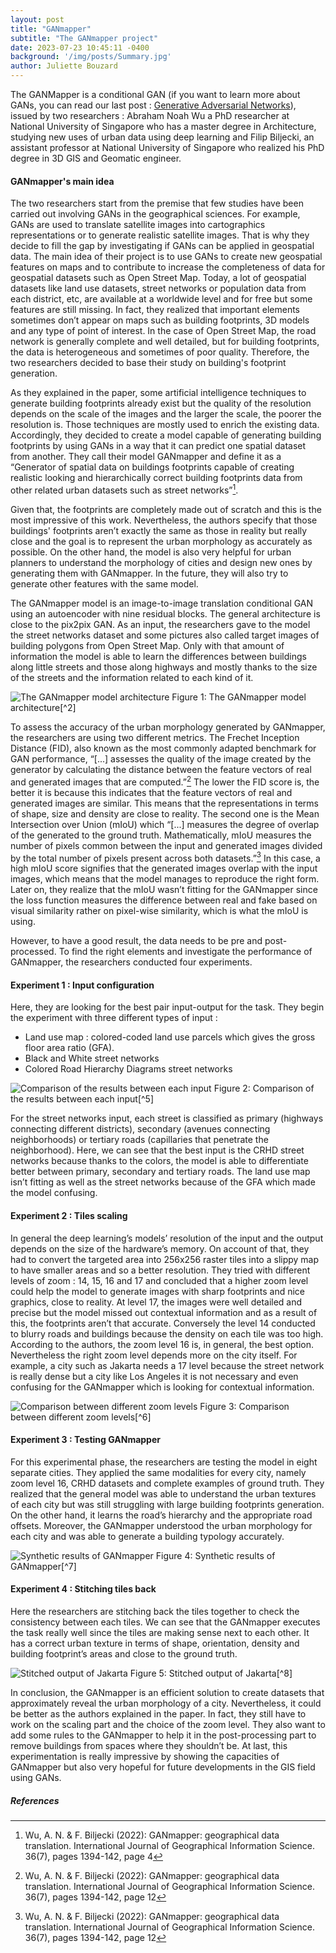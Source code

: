 ```yaml
---
layout: post
title: "GANmapper"
subtitle: "The GANmapper project"
date: 2023-07-23 10:45:11 -0400
background: '/img/posts/Summary.jpg'
author: Juliette Bouzard
---
```


The GANMapper is a conditional GAN (if you want to learn more about GANs, you can read our last post : [Generative Adversarial Networks](https://jp-hecht.github.io/GANmapper-Project/2023/03/03/2023-07-07-lit-review.md)), issued by two researchers : Abraham Noah Wu a PhD researcher at National University of Singapore who has a master degree in Architecture, studying new uses of urban data using deep learning and Filip Biljecki, an assistant professor at National University of Singapore who realized his PhD degree in 3D GIS and Geomatic engineer.

#### GANmapper's main idea 

The two researchers start from the premise that few studies have been carried out involving GANs in the geographical sciences. For example, GANs are used to translate satellite images into cartographics representations or to generate realistic satellite images. That is why they decide to fill the gap by investigating if GANs can be applied in geospatial data. The main idea of their project is to use GANs to create new geospatial features on maps and to contribute to increase the completeness of data for geospatial datasets such as Open Street Map. Today, a lot of geospatial datasets like land use datasets, street networks or population data from each district, etc, are available at a worldwide level and for free but some features are still missing. In fact, they realized that important elements sometimes don’t appear on maps such as building footprints, 3D models and any type of point of interest. In the case of Open Street Map, the road network is generally complete and well detailed, but for building footprints, the data is heterogeneous and sometimes of poor quality. Therefore, the two researchers decided to base their study on building's footprint generation.

As they explained in the paper, some artificial intelligence techniques to generate building footprints already exist but the quality of the resolution depends on the scale of the images and the larger the scale, the poorer the resolution is. Those techniques are mostly used to enrich the existing data. Accordingly, they decided to create a model capable of generating building footprints by using GANs in a way that it can predict one spatial dataset from another. They call their model GANmapper and define it as a “Generator of spatial data on buildings footprints capable of creating realistic looking and hierarchically correct building footprints data from other related urban datasets such as street networks”[^1].

Given that, the footprints are completely made out of scratch and this is the most impressive of this work. Nevertheless, the authors specify that those buildings' footprints aren’t exactly the same as those in reality but really close and the goal is to represent the urban morphology as accurately as possible. On the other hand, the model is also very helpful for urban planners to understand the morphology of cities and design new ones by generating them with GANmapper. In the future, they will also try to generate other features with the same model.

The GANmapper model is an image-to-image translation conditional GAN using an autoencoder with nine residual blocks. The general architecture is close to the pix2pix GAN. As an input, the researchers gave to the model the street networks dataset and some pictures also called target images of building polygons from Open Street Map. Only with that amount of information the model is able to learn the differences between buildings along little streets and those along highways and mostly thanks to the size of the streets and the information related to each kind of it. 

<img class='img-fluid' src='/GANmapper-Project/img/posts/ganmappervisu5.1.png' alt='The GANmapper model architecture'>
<span class='caption text-muted'>Figure 1: The GANmapper model architecture[^2]</span>

To assess the accuracy of the urban morphology generated by GANmapper, the researchers are using two different metrics. The Frechet Inception Distance (FID), also known as the most commonly adapted benchmark for GAN performance, “[...] assesses the quality of the image created by the generator by calculating the distance between the feature vectors of real and generated images that are computed.”[^3] The lower the FID score is, the better it is because this indicates that the feature vectors of real and generated images are similar. This means that the representations in terms of shape, size and density are close to reality.
The second one is the Mean Intersection over Union (mIoU) which “[...] measures the degree of overlap of the generated to the ground truth. Mathematically, mIoU measures the number of pixels common between the input and generated images divided by the total number of pixels present across both datasets.”[^4] In this case, a high mIoU score signifies that the generated images overlap with the input images, which means that the model manages to reproduce the right form. Later on, they realize that the mIoU wasn’t fitting for the GANmapper since the loss function measures the difference between real and fake based on visual similarity rather on pixel-wise similarity, which is what the mIoU is using.

However, to have a good result, the data needs to be pre and post-processed. To find the right elements and investigate the performance of GANmapper, the researchers conducted four experiments.

#### Experiment 1 : Input configuration 
Here, they are looking for the best pair input-output for the task. They begin the experiment with three different types of input : 
* Land use map : colored-coded land use parcels which gives the gross floor area ratio (GFA). 
* Black and White street networks
* Colored Road Hierarchy Diagrams street networks
<img class='img-fluid' src='/GANmapper-Project/img/posts/ganmappervisu6.png' alt='Comparison of the results between each input'>
<span class='caption text-muted'>Figure 2: Comparison of the results between each input[^5]</span>

For the street networks input, each street is classified as primary (highways connecting different districts), secondary (avenues connecting neighborhoods) or tertiary roads (capillaries that penetrate the neighborhood). Here, we can see that the best input is the CRHD street networks because thanks to the colors, the model is able to differentiate better between primary, secondary and tertiary roads. The land use map isn’t fitting as well as the street networks because of the GFA which made the model confusing.

#### Experiment 2 : Tiles scaling
In general the deep learning’s models’ resolution of the input and the output depends on the size of the hardware’s memory. On account of that, they had to convert the targeted area into 256x256 raster tiles into a slippy map to have smaller areas and so a better resolution. They tried with different levels of zoom : 14, 15, 16 and 17 and concluded that a higher zoom level could help the model to generate images with sharp footprints and nice graphics, close to reality. At level 17, the images were well detailed and precise but the model missed out contextual information and as a result of this, the footprints aren’t that accurate. Conversely the level 14 conducted to blurry roads and buildings because the density on each tile was too high. According to the authors, the zoom level 16 is, in general, the best option. Nevertheless the right zoom level depends more on the city itself. For example, a city such as Jakarta needs a 17 level because the street network is really dense but a city like Los Angeles it is not necessary and even confusing for the GANmapper which is looking for contextual information.

<img class='img-fluid' src='/GANmapper-Project/img/posts/ganmappervisu7.png' alt='Comparison between different zoom levels'>
<span class='caption text-muted'>Figure 3: Comparison between different zoom levels[^6]</span>

#### Experiment 3 : Testing GANmapper
For this experimental phase, the researchers are testing the model in eight separate cities. They applied the same modalities for every city, namely zoom level 16, CRHD datasets and complete examples of ground truth. They realized that the general model was able to understand the urban textures of each city but was still struggling with large building footprints generation. On the other hand, it learns the road’s hierarchy and the appropriate road offsets. Moreover, the GANmapper understood the urban morphology for each city and was able to generate a building typology accurately.

<img class='img-fluid' src='/GANmapper-Project/img/posts/ganmappervisu8.png' alt='Synthetic results of GANmapper'>
<span class='caption text-muted'>Figure 4: Synthetic results of GANmapper[^7]</span>

#### Experiment 4 : Stitching tiles back
Here the researchers are stitching back the tiles together to check the consistency between each tiles. We can see that the GANmapper executes the task really well since the tiles are making sense next to each other. It has a correct urban texture in terms of shape, orientation, density and building footprint’s areas and close to the ground truth.

<img class='img-fluid' src='/GANmapper-Project/img/posts/ganmappervisu10.png' alt='Stitched output of Jakarta'>
<span class='caption text-muted'>Figure 5: Stitched output of Jakarta[^8]</span>


In conclusion, the GANmapper is an efficient solution to create datasets that approximately reveal the urban morphology of a city. Nevertheless, it could be better as the authors explained in the paper. In fact, they still have to work on the scaling part and the choice of the zoom level. They also want to add some rules to the GANmapper to help it in the post-processing part to remove buildings from spaces where they shouldn’t be. At last, this experimentation is really impressive by showing the capacities of GANmapper but also very hopeful for future developments in the GIS field using GANs.


##### References 
[^1]: Wu, A. N. & F. Biljecki (2022): GANmapper: geographical data translation. International Journal of Geographical Information Science. 36(7), pages 1394-142, page 4
[^2]: Wu, A. N. & F. Biljecki (2022): GANmapper: geographical data translation. International Journal of Geographical Information Science. 36(7), pages 1394-1422, Figure 2 page 9
[^3]: Wu, A. N. & F. Biljecki (2022): GANmapper: geographical data translation. International Journal of Geographical Information Science. 36(7), pages 1394-142, page 12
[^4]: Wu, A. N. & F. Biljecki (2022): GANmapper: geographical data translation. International Journal of Geographical Information Science. 36(7), pages 1394-142, page 12
[^5]: Wu, A. N. & F. Biljecki (2022): GANmapper: geographical data translation. International Journal of Geographical Information Science. 36(7), pages 1394-1422, Figure 5 page 14
[^6]: Wu, A. N. & F. Biljecki (2022): GANmapper: geographical data translation. International Journal of Geographical Information Science. 36(7), pages 1394-1422, Figure 7 page 17
[^7]: Wu, A. N. & F. Biljecki (2022): GANmapper: geographical data translation. International Journal of Geographical Information Science. 36(7), pages 1394-1422, Figure 8 page 20
[^8]: Wu, A. N. & F. Biljecki (2022): GANmapper: geographical data translation. International Journal of Geographical Information Science. 36(7), pages 1394-1422, Figure 9 page 22
